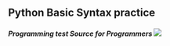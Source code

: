 ## Python Basic Syntax practice
<h5>Programming test Source for Programmers <img class="pythonIcon" src="https://icons8.kr/icon/13441/python" /></h5>
